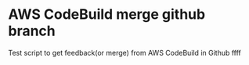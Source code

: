 # AWS CodeBuild merge github branch 

Test script to get feedback(or merge) from AWS CodeBuild in Github
ffff
